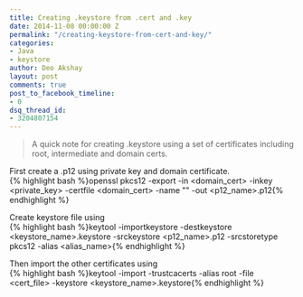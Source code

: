 ```yaml
---
title: Creating .keystore from .cert and .key
date: 2014-11-08 00:00:00 Z
permalink: "/creating-keystore-from-cert-and-key/"
categories:
- Java
- keystore
author: Deo Akshay
layout: post
comments: true
post_to_facebook_timeline:
- 0
dsq_thread_id:
- 3204807154
---
```


> A quick note for creating .keystore using a set of certificates including root, intermediate and domain certs.

First create a .p12 using private key and domain certificate.  
{% highlight bash %}openssl pkcs12 -export -in <domain_cert> -inkey
<private_key> -certfile <domain_cert> -name "<name>" -out
<p12_name>.p12{% endhighlight %}

Create keystore file using  
{% highlight bash %}keytool -importkeystore -destkeystore <keystore_name>.keystore -srckeystore
<p12_name>.p12 -srcstoretype pkcs12 -alias <alias_name>{% endhighlight %}

Then import the other certificates using  
{% highlight bash %}keytool -import -trustcacerts -alias root -file <cert_file> -keystore <keystore_name>.keystore{% endhighlight %}
